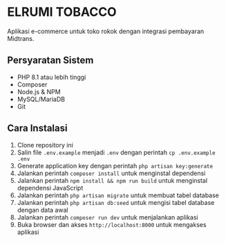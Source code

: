 # ELRUMI TOBACCO

Aplikasi e-commerce untuk toko rokok dengan integrasi pembayaran Midtrans.

## Persyaratan Sistem

-   PHP 8.1 atau lebih tinggi
-   Composer
-   Node.js & NPM
-   MySQL/MariaDB
-   Git

## Cara Instalasi

1. Clone repository ini
2. Salin file `.env.example` menjadi `.env` dengan perintah `cp .env.example .env`
3. Generate application key dengan perintah `php artisan key:generate`
4. Jalankan perintah `composer install` untuk menginstal dependensi
5. Jalankan perintah `npm install && npm run build` untuk menginstal dependensi JavaScript
6. Jalankan perintah `php artisan migrate` untuk membuat tabel database
7. Jalankan perintah `php artisan db:seed` untuk mengisi tabel database dengan data awal
8. Jalankan perintah `composer run dev` untuk menjalankan aplikasi
9. Buka browser dan akses `http://localhost:8000` untuk mengakses aplikasi
